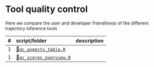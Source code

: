 
# Tool quality control

Here we compare the user and developer friendliness of the different
trajectory inference
tools

| \# | script/folder                                      | description |
| :- | :------------------------------------------------- | :---------- |
| 1  | [📄`qc_aspects_table.R`](01-qc_aspects_table.R)     |             |
| 1  | [📄`qc_scores_overview.R`](01-qc_scores_overview.R) |             |
